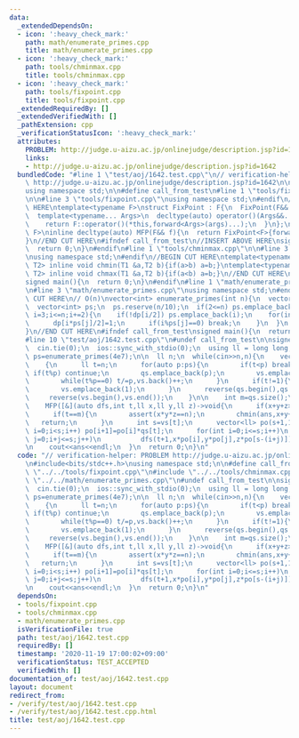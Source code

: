 ```yaml
---
data:
  _extendedDependsOn:
  - icon: ':heavy_check_mark:'
    path: math/enumerate_primes.cpp
    title: math/enumerate_primes.cpp
  - icon: ':heavy_check_mark:'
    path: tools/chminmax.cpp
    title: tools/chminmax.cpp
  - icon: ':heavy_check_mark:'
    path: tools/fixpoint.cpp
    title: tools/fixpoint.cpp
  _extendedRequiredBy: []
  _extendedVerifiedWith: []
  _pathExtension: cpp
  _verificationStatusIcon: ':heavy_check_mark:'
  attributes:
    PROBLEM: http://judge.u-aizu.ac.jp/onlinejudge/description.jsp?id=1642
    links:
    - http://judge.u-aizu.ac.jp/onlinejudge/description.jsp?id=1642
  bundledCode: "#line 1 \"test/aoj/1642.test.cpp\"\n// verification-helper: PROBLEM\
    \ http://judge.u-aizu.ac.jp/onlinejudge/description.jsp?id=1642\n\n#include<bits/stdc++.h>\n\
    using namespace std;\n\n#define call_from_test\n#line 1 \"tools/fixpoint.cpp\"\
    \n\n#line 3 \"tools/fixpoint.cpp\"\nusing namespace std;\n#endif\n//BEGIN CUT\
    \ HERE\ntemplate<typename F>\nstruct FixPoint : F{\n  FixPoint(F&& f):F(forward<F>(f)){}\n\
    \  template<typename... Args>\n  decltype(auto) operator()(Args&&... args) const{\n\
    \    return F::operator()(*this,forward<Args>(args)...);\n  }\n};\ntemplate<typename\
    \ F>\ninline decltype(auto) MFP(F&& f){\n  return FixPoint<F>{forward<F>(f)};\n\
    }\n//END CUT HERE\n#ifndef call_from_test\n//INSERT ABOVE HERE\nsigned main(){\n\
    \  return 0;\n}\n#endif\n#line 1 \"tools/chminmax.cpp\"\n\n#line 3 \"tools/chminmax.cpp\"\
    \nusing namespace std;\n#endif\n//BEGIN CUT HERE\ntemplate<typename T1,typename\
    \ T2> inline void chmin(T1 &a,T2 b){if(a>b) a=b;}\ntemplate<typename T1,typename\
    \ T2> inline void chmax(T1 &a,T2 b){if(a<b) a=b;}\n//END CUT HERE\n#ifndef call_from_test\n\
    signed main(){\n  return 0;\n}\n#endif\n#line 1 \"math/enumerate_primes.cpp\"\n\
    \n#line 3 \"math/enumerate_primes.cpp\"\nusing namespace std;\n#endif\n//BEGIN\
    \ CUT HERE\n// O(n)\nvector<int> enumerate_primes(int n){\n  vector<bool> dp((n+1)/2,false);\n\
    \  vector<int> ps;\n  ps.reserve(n/10);\n  if(2<=n) ps.emplace_back(2);\n  for(int\
    \ i=3;i<=n;i+=2){\n    if(!dp[i/2]) ps.emplace_back(i);\n    for(int j=1;i*ps[j]<=n;j++){\n\
    \      dp[i*ps[j]/2]=1;\n      if(i%ps[j]==0) break;\n    }\n  }\n  return ps;\n\
    }\n//END CUT HERE\n#ifndef call_from_test\nsigned main(){\n  return 0;\n}\n#endif\n\
    #line 10 \"test/aoj/1642.test.cpp\"\n#undef call_from_test\n\nsigned main(){\n\
    \  cin.tie(0);\n  ios::sync_with_stdio(0);\n  using ll = long long;\n\n  auto\
    \ ps=enumerate_primes(4e7);\n\n  ll n;\n  while(cin>>n,n){\n    vector<ll> qs,vs;\n\
    \    {\n      ll t=n;\n      for(auto p:ps){\n        if(t<p) break;\n       \
    \ if(t%p) continue;\n        qs.emplace_back(p);\n        vs.emplace_back(0);\n\
    \        while(t%p==0) t/=p,vs.back()++;\n      }\n      if(t!=1){\n        qs.emplace_back(t);\n\
    \        vs.emplace_back(1);\n      }\n      reverse(qs.begin(),qs.end());\n \
    \     reverse(vs.begin(),vs.end());\n    }\n\n    int m=qs.size();\n    ll ans=n+2;\n\
    \    MFP([&](auto dfs,int t,ll x,ll y,ll z)->void{\n      if(x+y+z>=ans) return;\n\
    \      if(t==m){\n        assert(x*y*z==n);\n        chmin(ans,x+y+z);\n     \
    \   return;\n      }\n      int s=vs[t];\n      vector<ll> po(s+1,1);\n      for(int\
    \ i=0;i<s;i++) po[i+1]=po[i]*qs[t];\n      for(int i=0;i<=s;i++)\n        for(int\
    \ j=0;i+j<=s;j++)\n          dfs(t+1,x*po[i],y*po[j],z*po[s-(i+j)]);\n    })(0,1,1,1);\n\
    \n    cout<<ans<<endl;\n  }\n  return 0;\n}\n"
  code: "// verification-helper: PROBLEM http://judge.u-aizu.ac.jp/onlinejudge/description.jsp?id=1642\n\
    \n#include<bits/stdc++.h>\nusing namespace std;\n\n#define call_from_test\n#include\
    \ \"../../tools/fixpoint.cpp\"\n#include \"../../tools/chminmax.cpp\"\n#include\
    \ \"../../math/enumerate_primes.cpp\"\n#undef call_from_test\n\nsigned main(){\n\
    \  cin.tie(0);\n  ios::sync_with_stdio(0);\n  using ll = long long;\n\n  auto\
    \ ps=enumerate_primes(4e7);\n\n  ll n;\n  while(cin>>n,n){\n    vector<ll> qs,vs;\n\
    \    {\n      ll t=n;\n      for(auto p:ps){\n        if(t<p) break;\n       \
    \ if(t%p) continue;\n        qs.emplace_back(p);\n        vs.emplace_back(0);\n\
    \        while(t%p==0) t/=p,vs.back()++;\n      }\n      if(t!=1){\n        qs.emplace_back(t);\n\
    \        vs.emplace_back(1);\n      }\n      reverse(qs.begin(),qs.end());\n \
    \     reverse(vs.begin(),vs.end());\n    }\n\n    int m=qs.size();\n    ll ans=n+2;\n\
    \    MFP([&](auto dfs,int t,ll x,ll y,ll z)->void{\n      if(x+y+z>=ans) return;\n\
    \      if(t==m){\n        assert(x*y*z==n);\n        chmin(ans,x+y+z);\n     \
    \   return;\n      }\n      int s=vs[t];\n      vector<ll> po(s+1,1);\n      for(int\
    \ i=0;i<s;i++) po[i+1]=po[i]*qs[t];\n      for(int i=0;i<=s;i++)\n        for(int\
    \ j=0;i+j<=s;j++)\n          dfs(t+1,x*po[i],y*po[j],z*po[s-(i+j)]);\n    })(0,1,1,1);\n\
    \n    cout<<ans<<endl;\n  }\n  return 0;\n}\n"
  dependsOn:
  - tools/fixpoint.cpp
  - tools/chminmax.cpp
  - math/enumerate_primes.cpp
  isVerificationFile: true
  path: test/aoj/1642.test.cpp
  requiredBy: []
  timestamp: '2020-11-19 17:00:02+09:00'
  verificationStatus: TEST_ACCEPTED
  verifiedWith: []
documentation_of: test/aoj/1642.test.cpp
layout: document
redirect_from:
- /verify/test/aoj/1642.test.cpp
- /verify/test/aoj/1642.test.cpp.html
title: test/aoj/1642.test.cpp
---
```

